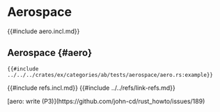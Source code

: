 # Aerospace

{{#include aero.incl.md}}

## Aerospace {#aero}

```rust,editable
{{#include ../../../crates/ex/categories/ab/tests/aerospace/aero.rs:example}}
```

{{#include refs.incl.md}}
{{#include ../../refs/link-refs.md}}

<div class="hidden">
[aero: write (P3)](https://github.com/john-cd/rust_howto/issues/189)
</div>
